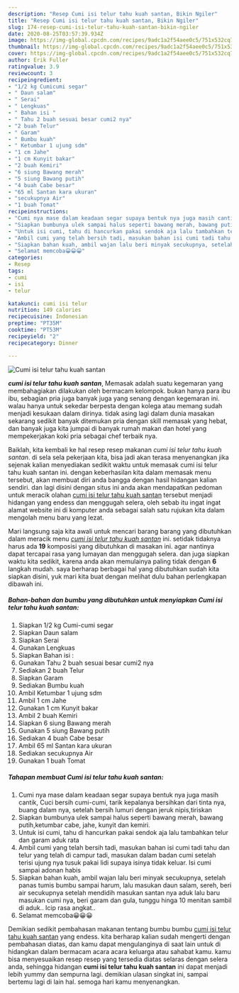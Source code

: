```yaml
---
description: "Resep Cumi isi telur tahu kuah santan, Bikin Ngiler"
title: "Resep Cumi isi telur tahu kuah santan, Bikin Ngiler"
slug: 174-resep-cumi-isi-telur-tahu-kuah-santan-bikin-ngiler
date: 2020-08-25T03:57:39.934Z
image: https://img-global.cpcdn.com/recipes/9adc1a2f54aee0c5/751x532cq70/cumi-isi-telur-tahu-kuah-santan-foto-resep-utama.jpg
thumbnail: https://img-global.cpcdn.com/recipes/9adc1a2f54aee0c5/751x532cq70/cumi-isi-telur-tahu-kuah-santan-foto-resep-utama.jpg
cover: https://img-global.cpcdn.com/recipes/9adc1a2f54aee0c5/751x532cq70/cumi-isi-telur-tahu-kuah-santan-foto-resep-utama.jpg
author: Erik Fuller
ratingvalue: 3.9
reviewcount: 3
recipeingredient:
- "1/2 kg Cumicumi segar"
- " Daun salam"
- " Serai"
- " Lengkuas"
- " Bahan isi "
- " Tahu 2 buah sesuai besar cumi2 nya"
- "2 buah Telur"
- " Garam"
- " Bumbu kuah"
- " Ketumbar 1 ujung sdm"
- "1 cm Jahe"
- "1 cm Kunyit bakar"
- "2 buah Kemiri"
- "6 siung Bawang merah"
- "5 siung Bawang putih"
- "4 buah Cabe besar"
- "65 ml Santan kara ukuran"
- "secukupnya Air"
- "1 buah Tomat"
recipeinstructions:
- "Cumi nya mase dalam keadaan segar supaya bentuk nya juga masih cantik, Cuci bersih cumi-cumi, tarik kepalanya bersihkan dari tinta nya, buang dalam nya, setelah bersih lumuri dengan jeruk nipis,tiriskan"
- "Siapkan bumbunya ulek sampai halus seperti bawang merah, bawang putih,ketumbar cabe, jahe, kunyit dan kemiri."
- "Untuk isi cumi, tahu di hancurkan pakai sendok aja lalu tambahkan telur dan garam aduk rata"
- "Ambil cumi yang telah bersih tadi, masukan bahan isi cumi tadi tahu dan telur yang telah di campur tadi, masukan dalam badan cumi setelah terisi ujung nya tusuk pakai lidi supaya isinya tidak keluar. Isi cumi sampai adonan habis"
- "Siapkan bahan kuah, ambil wajan lalu beri minyak secukupnya, setelah panas tumis bumbu sampai harum, lalu masukan daun salam, sereh, beri air secukupnya setelah mendidih masukan santan nya aduk lalu baru masukan cumi nya, beri garam dan gula, tunggu hinga 10 menitan sambil di aduk.. Icip rasa angkat.."
- "Selamat memcoba😀😀😀"
categories:
- Resep
tags:
- cumi
- isi
- telur

katakunci: cumi isi telur 
nutrition: 149 calories
recipecuisine: Indonesian
preptime: "PT35M"
cooktime: "PT53M"
recipeyield: "2"
recipecategory: Dinner

---
```



![Cumi isi telur tahu kuah santan](https://img-global.cpcdn.com/recipes/9adc1a2f54aee0c5/751x532cq70/cumi-isi-telur-tahu-kuah-santan-foto-resep-utama.jpg)

<b><i>cumi isi telur tahu kuah santan</i></b>, Memasak adalah suatu kegemaran yang membahagiakan dilakukan oleh bermacam kelompok. bukan hanya para ibu ibu, sebagian pria juga banyak juga yang senang dengan kegemaran ini. walau hanya untuk sekedar berpesta dengan kolega atau memang sudah menjadi kesukaan dalam dirinya. tidak asing lagi dalam dunia masakan sekarang sedikit banyak ditemukan pria dengan skill memasak yang hebat, dan banyak juga kita jumpai di banyak rumah makan dan hotel yang mempekerjakan koki pria sebagai chef terbaik nya.

Baiklah, kita kembali ke hal resep resep makanan <i>cumi isi telur tahu kuah santan</i>. di sela sela pekerjaan kita, bisa jadi akan terasa menyenangkan jika sejenak kalian menyediakan sedikit waktu untuk memasak cumi isi telur tahu kuah santan ini. dengan keberhasilan kita dalam memasak menu tersebut, akan membuat diri anda bangga dengan hasil hidangan kalian sendiri. dan lagi disini dengan situs ini anda akan mendapatkan pedoman untuk meracik olahan <u>cumi isi telur tahu kuah santan</u> tersebut menjadi hidangan yang endess dan menggugah selera, oleh sebab itu ingat ingat alamat website ini di komputer anda sebagai salah satu rujukan kita dalam mengolah menu baru yang lezat.




Mari langsung saja kita awali untuk mencari barang barang yang dibutuhkan dalam meracik menu <u><i>cumi isi telur tahu kuah santan</i></u> ini. setidak tidaknya harus ada <b>19</b> komposisi yang dibutuhkan di masakan ini. agar nantinya dapat tercapai rasa yang lumayan dan menggugah selera. dan juga siapkan waktu kita sedikit, karena anda akan memulainya paling tidak dengan <b>6</b> langkah mudah. saya berharap berbagai hal yang dibutuhkan sudah kita siapkan disini, yuk mari kita buat dengan melihat dulu bahan perlengkapan dibawah ini.

<!--inarticleads1-->

##### Bahan-bahan dan bumbu yang dibutuhkan untuk menyiapkan Cumi isi telur tahu kuah santan:

1. Siapkan 1/2 kg Cumi-cumi segar
1. Siapkan  Daun salam
1. Siapkan  Serai
1. Gunakan  Lengkuas
1. Siapkan  Bahan isi :
1. Gunakan  Tahu 2 buah sesuai besar cumi2 nya
1. Sediakan 2 buah Telur
1. Siapkan  Garam
1. Sediakan  Bumbu kuah
1. Ambil  Ketumbar 1 ujung sdm
1. Ambil 1 cm Jahe
1. Gunakan 1 cm Kunyit bakar
1. Ambil 2 buah Kemiri
1. Siapkan 6 siung Bawang merah
1. Gunakan 5 siung Bawang putih
1. Sediakan 4 buah Cabe besar
1. Ambil 65 ml Santan kara ukuran
1. Sediakan secukupnya Air
1. Gunakan 1 buah Tomat




<!--inarticleads2-->

##### Tahapan membuat Cumi isi telur tahu kuah santan:

1. Cumi nya mase dalam keadaan segar supaya bentuk nya juga masih cantik, Cuci bersih cumi-cumi, tarik kepalanya bersihkan dari tinta nya, buang dalam nya, setelah bersih lumuri dengan jeruk nipis,tiriskan
1. Siapkan bumbunya ulek sampai halus seperti bawang merah, bawang putih,ketumbar cabe, jahe, kunyit dan kemiri.
1. Untuk isi cumi, tahu di hancurkan pakai sendok aja lalu tambahkan telur dan garam aduk rata
1. Ambil cumi yang telah bersih tadi, masukan bahan isi cumi tadi tahu dan telur yang telah di campur tadi, masukan dalam badan cumi setelah terisi ujung nya tusuk pakai lidi supaya isinya tidak keluar. Isi cumi sampai adonan habis
1. Siapkan bahan kuah, ambil wajan lalu beri minyak secukupnya, setelah panas tumis bumbu sampai harum, lalu masukan daun salam, sereh, beri air secukupnya setelah mendidih masukan santan nya aduk lalu baru masukan cumi nya, beri garam dan gula, tunggu hinga 10 menitan sambil di aduk.. Icip rasa angkat..
1. Selamat memcoba😀😀😀




Demikian sedikit pembahasan makanan tentang bumbu bumbu <u>cumi isi telur tahu kuah santan</u> yang endess. kita berharap kalian sudah mengerti dengan pembahasan diatas, dan kamu dapat mengulanginya di saat lain untuk di hidangkan dalam bermacam acara acara keluarga atau sahabat kamu. kamu bisa menyesuaikan resep resep yang tersedia diatas selaras dengan selera anda, sehingga hidangan <b>cumi isi telur tahu kuah santan</b> ini dapat menjadi lebih yummy dan sempurna lagi. demikian ulasan singkat ini, sampai bertemu lagi di lain hal. semoga hari kamu menyenangkan.
